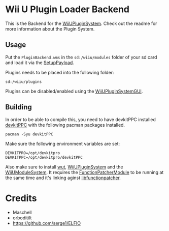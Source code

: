 ﻿# Wii U Plugin Loader Backend
This is the Backend for the [WiiUPluginSystem](https://github.com/Maschell/WiiUPluginSystem). Check out the readme for more information about the Plugin System.

## Usage
Put the `PluginBackend.wms` in the `sd:/wiiu/modules` folder of your sd card and load it via the [SetupPayload](https://github.com/wiiu-env/SetupPayload).

Plugins needs to be placed into the following folder:

```
sd:/wiiu/plugins
```


Plugins can be disabled/enabled using the [WiiUPluginSystemGUI](https://github.com/wiiu-env/WiiUPluginLoaderGUI).

## Building
In order to be able to compile this, you need to have devkitPPC installed
[devkitPPC](https://devkitpro.org/wiki/Getting_Started) with the following
pacman packages installed.

```
pacman -Syu devkitPPC
```

Make sure the following environment variables are set:
```
DEVKITPRO=/opt/devkitpro
DEVKITPPC=/opt/devkitpro/devkitPPC
```

Also make sure to install [wut](https://github.com/decaf-emu/wut), [WiiUPluginSystem](https://github.com/wiiu-env/WiiUPluginSystem) and the [WiiUModuleSystem](https://github.com/wiiu-env/WiiUModuleSystem).
It requires the [FunctionPatcherModule](https://github.com/wiiu-env/FunctionPatcherModule) to be running at the same time and it's linking aginst [libfunctionpatcher](https://github.com/wiiu-env/libfunctionpatcher).

# Credits
- Maschell
- orboditilt
- https://github.com/serge1/ELFIO